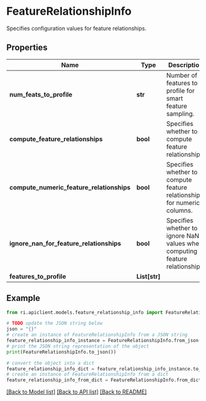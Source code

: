 # FeatureRelationshipInfo

Specifies configuration values for feature relationships.

## Properties

Name | Type | Description | Notes
------------ | ------------- | ------------- | -------------
**num_feats_to_profile** | **str** | Number of features to profile for smart feature sampling. | [optional] 
**compute_feature_relationships** | **bool** | Specifies whether to compute feature relationships. | [optional] 
**compute_numeric_feature_relationships** | **bool** | Specifies whether to compute feature relationships for numeric columns. | [optional] 
**ignore_nan_for_feature_relationships** | **bool** | Specifies whether to ignore NaN values when computing feature relationships. | [optional] 
**features_to_profile** | **List[str]** |  | [optional] 

## Example

```python
from ri.apiclient.models.feature_relationship_info import FeatureRelationshipInfo

# TODO update the JSON string below
json = "{}"
# create an instance of FeatureRelationshipInfo from a JSON string
feature_relationship_info_instance = FeatureRelationshipInfo.from_json(json)
# print the JSON string representation of the object
print(FeatureRelationshipInfo.to_json())

# convert the object into a dict
feature_relationship_info_dict = feature_relationship_info_instance.to_dict()
# create an instance of FeatureRelationshipInfo from a dict
feature_relationship_info_from_dict = FeatureRelationshipInfo.from_dict(feature_relationship_info_dict)
```
[[Back to Model list]](../README.md#documentation-for-models) [[Back to API list]](../README.md#documentation-for-api-endpoints) [[Back to README]](../README.md)

